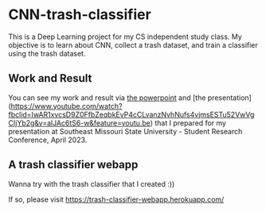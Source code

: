 # CNN-trash-classifier
This is a Deep Learning project for my CS independent study class. My objective is to learn about CNN, collect a trash dataset, and train a classifier using the trash dataset.

## Work and Result
You can see my work and result via [the powerpoint](https://view.officeapps.live.com/op/view.aspx?src=https%3A%2F%2Fraw.githubusercontent.com%2Ftnguyen7s%2FCNN-trash-classifier%2Fmaster%2Fpp%2FTuyen_SEMO_SCR_April2023.pptx&wdOrigin=BROWSELINK) and [the presentation] (https://www.youtube.com/watch?fbclid=IwAR1xvcsD9Z0FfbZeqbkEvP4cCLvanzNvhNufs4vjmsESTu52VwVgCIjYb2g&v=alJAc6tS6-w&feature=youtu.be) that I prepared for my presentation at Southeast Missouri State University - Student Research Conference, April 2023.

## A trash classifier webapp
Wanna try with the trash classifier that I created :))

If so, please visit https://trash-classifier-webapp.herokuapp.com/ 

